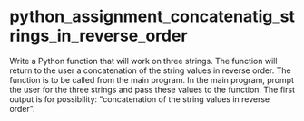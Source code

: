 # python_assignment_concatenatig_strings_in_reverse_order
Write a Python function that will work on three strings. The function will return to the user a concatenation of  the string values in reverse order. The function is to be called from the main program. In the main program, prompt the user for the three strings and pass these values to the function.
The first output is for possibility: "concatenation of the string values in reverse order".
